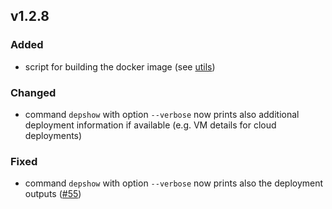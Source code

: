 ## v1.2.8

 
### Added

- script for building the docker image (see [utils](utils))
 
### Changed

- command `depshow` with option `--verbose` now prints also additional deployment information if available (e.g. VM details for cloud deployments)

### Fixed

- command `depshow` with option `--verbose` now prints also the deployment outputs ([#55](https://github.com/indigo-dc/orchent/issues/55))

